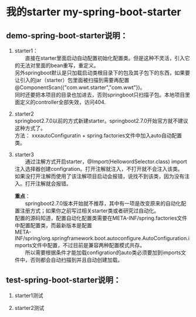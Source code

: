 # 我的starter my-spring-boot-starter
## demo-spring-boot-starter说明：  
1. starter1：  
    &ensp;&ensp;&ensp;&ensp;直接在starter里面启动自动配置初始化配置类。但是这种不灵活，引入它的无法对里面的bean重写，重定义。  
    另外springboot默认是只加载启动类根目录下的包及其子包下的东西，如果要让引入的jar（starter）包里面被扫描到需要再配置@ComponentScan({"com.wwt.starter","com.wwt"})。  
    同时还要把本项目的目录也加进去，否则springboot只扫描子包。本地项目里面定义的controller全部失效，访问404.  
            
2. starter2  
    springboot2.7.0以前的方式新建starter。springboot2.7.0开始官方就不建议这种方式了。  
    方法： xxxautoConfiguratin + spring.factories文件中加入auto自动配置类。  
    
      
3. starter3  
    &ensp;&ensp;&ensp;&ensp;通过注解方式开启starter，@Import(HellowordSelector.class) import注入选择器创建configration。打开注解就注入，不打开就不会注入该类。  
    如果没打开注解而使用了该注解项目启动会报错，说找不到该类，因为没有注入。打开注解就会报错。  
      
    **重点**：  
    &ensp;&ensp;&ensp;&ensp;springboot2.7.0版本开始就不推荐，其中有一项是改变原来的自动化配置注册方式；如果你之前写过相关starter类或者研究过自动化。  
    配置的源码知道，配置自动化配置类需要在META-INF/spring.factories文件中配置配置类，而最新版本是配置  
    META-INF/spring/org.springframework.boot.autoconfigure.AutoConfiguration.imports文件中配置，不过目前是兼容两种配置模式共存。  
    &ensp;&ensp;&ensp;&ensp;所以需要根据条件才能加载configration的auto类必须要加到imports文件中，否则都会自动扫描到并且自动创建加载。
    
## test-spring-boot-starter说明：  
  
1. starter1测试  

2. starter2测试  